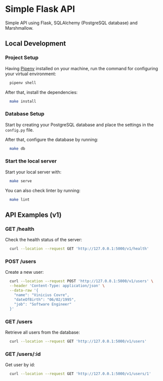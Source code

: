# Simple Flask API

Simple API using Flask, SQLAlchemy (PostgreSQL database) and Marshmallow.

## Local Development

### Project Setup

Having [Pipenv](https://github.com/pypa/pipenv) installed on your machine, run the command for configuring your virtual environment:

```bash
  pipenv shell
```

After that, install the dependencies:

```bash
  make install
```

### Database Setup

Start by creating your PostgreSQL database and place the settings in the `config.py` file.

After that, configure the database by running:

```bash
  make db
```

### Start the local server

Start your local server with:

```bash
  make serve
```

You can also check linter by running:

```bash
  make lint
```

## API Examples (v1)

### GET /health

Check the health status of the server:

```bash
  curl --location --request GET 'http://127.0.0.1:5000/v1/health'
```

### POST /users

Create a new user:

```bash
  curl --location --request POST 'http://127.0.0.1:5000/v1/users' \
  --header 'Content-Type: application/json' \
  --data-raw '{
    "name": "Vinicius Covre",
    "dateOfBirth": "06/02/1995",
    "job": "Software Engineer"
  }'
```

### GET /users

Retrieve all users from the database:

```bash
  curl --location --request GET 'http://127.0.0.1:5000/v1/users'
```

### GET /users/:id

Get user by id:

```bash
  curl --location --request GET 'http://127.0.0.1:5000/v1/users/1'
```
